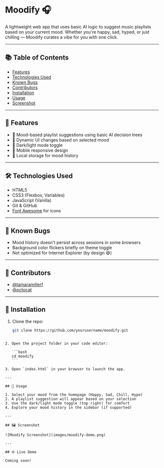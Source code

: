 # Moodify 🎧

A lightweight web app that uses basic AI logic to suggest music playlists based on your current mood. Whether you're happy, sad, hyped, or just chilling — Moodify curates a vibe for you with one click.

---

## 📚 Table of Contents

- [Features](#features)
- [Technologies Used](#technologies-used)
- [Known Bugs](#known-bugs)
- [Contributors](#contributors)
- [Installation](#installation)
- [Usage](#usage)
- [Screenshot](#screenshot)

---

## 🚀 Features

- 🧠 Mood-based playlist suggestions using basic AI decision trees
- 🎵 Dynamic UI changes based on selected mood
- 🌙 Dark/light mode toggle
- 📱 Mobile responsive design
- 💾 Local storage for mood history

---

## 🛠 Technologies Used

- HTML5
- CSS3 (Flexbox, Variables)
- JavaScript (Vanilla)
- Git & GitHub
- [Font Awesome](https://fontawesome.com/) for icons

---

## 🐛 Known Bugs

- Mood history doesn't persist across sessions in some browsers
- Background color flickers briefly on theme toggle
- Not optimized for Internet Explorer (by design 😅)

---

## 👥 Contributors

- [@tamaramillerf](https://github.com/tamaramillerf)
- [@octocat](https://github.com/octocat)

---

## 💾 Installation

1. Clone the repo:
   ```bash
   git clone https://github.com/yourusername/moodify.git
````

2. Open the project folder in your code editor:

   ```bash
   cd moodify
   ```

3. Open `index.html` in your browser to launch the app.

---

## 🧪 Usage

1. Select your mood from the homepage (Happy, Sad, Chill, Hype)
2. A playlist suggestion will appear based on your selection
3. Use the dark/light mode toggle (top right) for comfort
4. Explore your mood history in the sidebar (if supported)

---

## 🖼️ Screenshot

![Moodify Screenshot](images/moodify-demo.png)

---

## 🌐 Live Demo

Coming soon!
